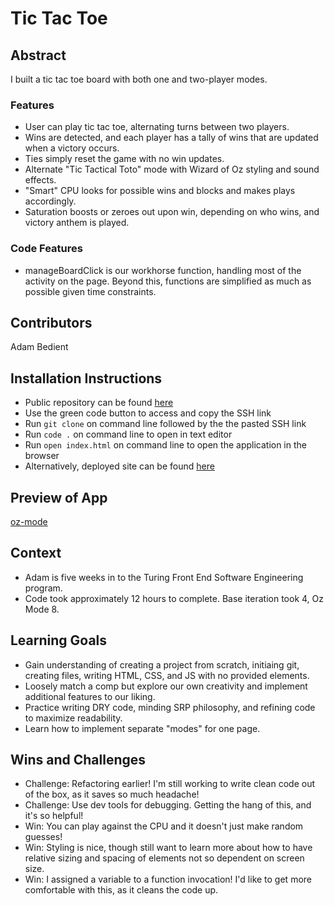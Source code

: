 # Tic Tac Toe
## Abstract
I built a tic tac toe board with both one and two-player modes.
### Features
- User can play tic tac toe, alternating turns between two players.
- Wins are detected, and each player has a tally of wins that are updated when a victory occurs.
- Ties simply reset the game with no win updates.
- Alternate "Tic Tactical Toto" mode with Wizard of Oz styling and sound effects.
- "Smart" CPU looks for possible wins and blocks and makes plays accordingly.
- Saturation boosts or zeroes out upon win, depending on who wins, and victory anthem is played.
### Code Features
- manageBoardClick is our workhorse function, handling most of the activity on the page. Beyond this, functions are simplified as much as possible given time constraints.
## Contributors
Adam Bedient
## Installation Instructions
- Public repository can be found [here](https://github.com/cOdeBedient/tic-tac-toe)
- Use the green code button to access and copy the SSH link
- Run `git clone` on command line followed by the the pasted SSH link
- Run `code .` on command line to open in text editor
- Run `open index.html` on command line to open the application in the browser
- Alternatively, deployed site can be found [here](https://cOdeBedient.github.io/tic-tac-toe/)
## Preview of App
[oz-mode](https://github.com/cOdeBedient/tic-tac-toe/assets/144140381/6de5e410-7919-47e4-9571-0dca22efb750)
## Context
- Adam is five weeks in to the Turing Front End Software Engineering program.
- Code took approximately 12 hours to complete. Base iteration took 4, Oz Mode 8.
## Learning Goals
- Gain understanding of creating a project from scratch, initiaing git, creating files, writing HTML, CSS, and JS with no provided elements.
- Loosely match a comp but explore our own creativity and implement additional features to our liking.
- Practice writing DRY code, minding SRP philosophy, and refining code to maximize readability.
- Learn how to implement separate "modes" for one page.
## Wins and Challenges
- Challenge: Refactoring earlier! I'm still working to write clean code out of the box, as it saves so much headache!
- Challenge: Use dev tools for debugging. Getting the hang of this, and it's so helpful!
- Win: You can play against the CPU and it doesn't just make random guesses!
- Win: Styling is nice, though still want to learn more about how to have relative sizing and spacing of elements not so dependent on screen size.
- Win: I assigned a variable to a function invocation! I'd like to get more comfortable with this, as it cleans the code up.

